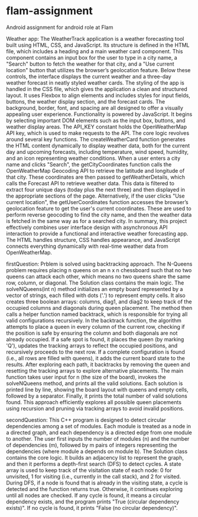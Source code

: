 # flam-assignment
Android assignment for android role at Flam

Weather app:
The WeatherTrack application is a weather forecasting tool built using HTML, CSS, and JavaScript. Its structure is defined in the HTML file, which includes a heading and a main weather card component. This component contains an input box for the user to type in a city name, a "Search" button to fetch the weather for that city, and a "Use current location" button that utilizes the browser’s geolocation feature. Below these controls, the interface displays the current weather and a three-day weather forecast in neatly styled weather cards.
The styling of the app is handled in the CSS file, which gives the application a clean and structured layout. It uses Flexbox to align elements and includes styles for input fields, buttons, the weather display section, and the forecast cards. The background, border, font, and spacing are all designed to offer a visually appealing user experience.
Functionality is powered by JavaScript. It begins by selecting important DOM elements such as the input box, buttons, and weather display areas. The API_KEY constant holds the OpenWeatherMap API key, which is used to make requests to the API. The core logic revolves around several key functions. The createWeatherCard function generates the HTML content dynamically to display weather data, both for the current day and upcoming forecasts, including temperature, wind speed, humidity, and an icon representing weather conditions.
When a user enters a city name and clicks "Search", the getCityCoordinates function calls the OpenWeatherMap Geocoding API to retrieve the latitude and longitude of that city. These coordinates are then passed to getWeatherDetails, which calls the Forecast API to retrieve weather data. This data is filtered to extract four unique days (today plus the next three) and then displayed in the appropriate sections of the page.
Alternatively, if the user clicks "Use current location", the getUserCoordinates function accesses the browser’s geolocation feature to get the user's current coordinates. These are used to perform reverse geocoding to find the city name, and then the weather data is fetched in the same way as for a searched city.
In summary, this project effectively combines user interface design with asynchronous API interaction to provide a functional and interactive weather forecasting app. The HTML handles structure, CSS handles appearance, and JavaScript connects everything dynamically with real-time weather data from OpenWeatherMap.

firstQuestion:
Prblem is solved using backtracking approach. The N-Queens problem requires placing n queens on an n x n chessboard such that no two queens can attack each other, which means no two queens share the same row, column, or diagonal. The Solution class contains the main logic. The solveNQueens(int n) method initializes an empty board represented by a vector of strings, each filled with dots ('.') to represent empty cells. It also creates three boolean arrays: columns, diag1, and diag2 to keep track of the occupied columns and diagonals during queen placement. The method then calls a helper function named backtrack, which is responsible for trying all valid configurations recursively.
In the backtrack function, the algorithm attempts to place a queen in every column of the current row, checking if the position is safe by ensuring the column and both diagonals are not already occupied. If a safe spot is found, it places the queen (by marking 'Q'), updates the tracking arrays to reflect the occupied positions, and recursively proceeds to the next row. If a complete configuration is found (i.e., all rows are filled with queens), it adds the current board state to the results. After exploring each path, it backtracks by removing the queen and resetting the tracking arrays to explore alternative placements.
The main function takes user input for n (the size of the board), invokes the solveNQueens method, and prints all the valid solutions. Each solution is printed line by line, showing the board layout with queens and empty cells, followed by a separator. Finally, it prints the total number of valid solutions found. This approach efficiently explores all possible queen placements using recursion and pruning via tracking arrays to avoid invalid positions.

secondQuestion:
This C++ program is designed to detect circular dependencies among a set of modules. Each module is treated as a node in a directed graph, and each dependency is a directed edge from one module to another. The user first inputs the number of modules (n) and the number of dependencies (m), followed by m pairs of integers representing the dependencies (where module a depends on module b).
The Solution class contains the core logic. It builds an adjacency list to represent the graph, and then it performs a depth-first search (DFS) to detect cycles. A state array is used to keep track of the visitation state of each node: 0 for unvisited, 1 for visiting (i.e., currently in the call stack), and 2 for visited. During DFS, if a node is found that is already in the visiting state, a cycle is detected and the function returns true. Otherwise, it continues exploring until all nodes are checked.
If any cycle is found, it means a circular dependency exists, and the program prints "True (circular dependency exists)". If no cycle is found, it prints "False (no circular dependency)".
